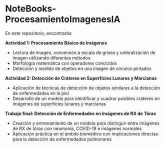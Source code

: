 # NoteBooks-ProcesamientoImagenesIA
En este repositorio, encontrarás:

**Actividad 1: Procesamiento Básico de Imágenes**
- Lectura de imagen, conversión a escala de grises y umbralización de imagen utilizando diferentes métodos
- Morfología matemática con operadores conocidos
- Detección y medida de objetos en una imagen de círculos pintados

**Actividad 2: Detección de Cráteres en Superficies Lunares y Marcianas**
- Aplicación de técnicas de detección de objetos similares a la detección de enfermedades en la piel
- Desarrollo de un modelo para identificar y cuadrar posibles cráteres en imágenes de superficies lunares y marcianas

**Trabajo final: Detección de Enfermedades en Imágenes de RX de Tórax**
- Creación y entrenamiento de un modelo para distinguir entre imágenes de RX de tórax con neumonía, COVID-19 e imágenes normales
- Aplicación práctica en el ámbito biomédico con implicaciones directas para la detección de enfermedades pulmonares

